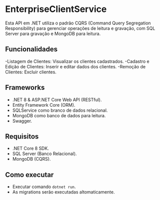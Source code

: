 # EnterpriseClientService

Esta API em .NET utiliza o padrão CQRS (Command Query Segregation Responsibility) para gerenciar operações de leitura e gravação, com SQL Server para gravação e MongoDB para leitura.

## Funcionalidades

-Listagem de Clientes: Visualizar os clientes cadastrados.
-Cadastro e Edição de Clientes: Inserir e editar dados dos clientes.
-Remoção de Clientes: Excluir clientes.

## Frameworks

- .NET 8 & ASP.NET Core Web API (RESTful).
- Entity Framework Core (ORM).
- SQLService como branco de dados relacional.
- MongoDB como banco de dados para leitura.
- Swagger.

## Requisitos

- .NET Core 8 SDK.
- SQL Server (Banco Relacional).
- MongoDB (CQRS).

## Como executar

- Executar comando `dotnet run`.
- As migrations serão executadas altomaticamente.
